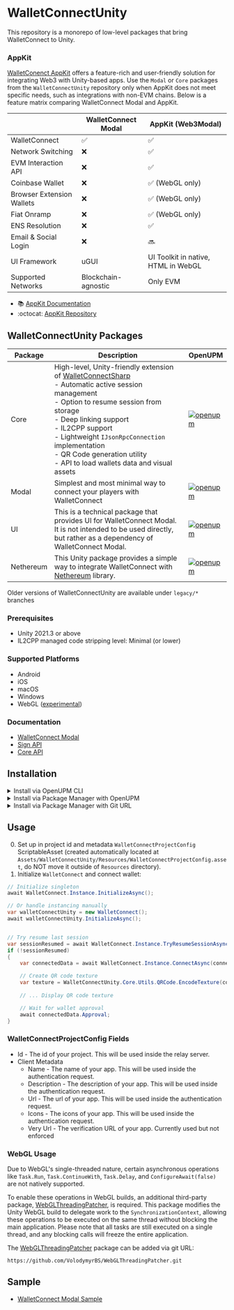 
# WalletConnectUnity
This repository is a monorepo of low-level packages that bring WalletConnect to Unity.

### AppKit

[WalletConenct AppKit](https://docs.walletconnect.com/appkit/unity/core/installation) offers a feature-rich and user-friendly solution for integrating Web3 with Unity-based apps. Use the `Modal` or `Core` packages from the `WalletConnectUnity` repository only when AppKit does not meet specific needs, such as integrations with non-EVM chains. Below is a feature matrix comparing WalletConnect Modal and AppKit.

|                           	| WalletConnect Modal 	| AppKit (Web3Modal)                  	|
|---------------------------	|---------------------	|-------------------------------------	|
| WalletConnect             	| ✅                   	| ✅                                   	|
| Network Switching         	| ❌                   	| ✅                                   	|
| EVM Interaction API       	| ❌                   	| ✅                                   	|
| Coinbase Wallet           	| ❌                   	| ✅ (WebGL only)                      	|
| Browser Extension Wallets 	| ❌                   	| ✅ (WebGL only)                      	|
| Fiat Onramp               	| ❌                   	| ✅ (WebGL only)                      	|
| ENS Resolution            	| ❌                   	| ✅              	                    |
| Email & Social Login      	| ❌                   	| 🔜                                   	|
| UI Framework              	| uGUI                	| UI Toolkit in native, HTML in WebGL 	|
| Supported Networks        	| Blockchain-agnostic 	| Only EVM                            	|

- 📚 [AppKit Documentation](https://docs.walletconnect.com/appkit/unity/core/installation)
- :octocat: [AppKit Repository](https://github.com/WalletConnect/Web3ModalUnity)

## WalletConnectUnity Packages
| Package   | Description                                                                                                                                                                                                                                                                                                                                                                              | OpenUPM                                                                                                                                                                                  |
|-----------|------------------------------------------------------------------------------------------------------------------------------------------------------------------------------------------------------------------------------------------------------------------------------------------------------------------------------------------------------------------------------------------|------------------------------------------------------------------------------------------------------------------------------------------------------------------------------------------|
| Core      | High-level, Unity-friendly extension of [WalletConnectSharp](https://github.com/WalletConnect/WalletConnectSharp)<br>- Automatic active session management<br>- Option to resume session from storage<br>- Deep linking support<br>- IL2CPP support<br>- Lightweight `IJsonRpcConnection` implementation<br>- QR Code generation utility<br>- API to load wallets data and visual assets | [![openupm](https://img.shields.io/npm/v/com.walletconnect.core?label=openupm&registry_uri=https://package.openupm.com)](https://openupm.com/packages/com.walletconnect.core/)           |
| Modal     | Simplest and most minimal way to connect your players with WalletConnect                                                                                                                                                                                                                                                                                                                 | [![openupm](https://img.shields.io/npm/v/com.walletconnect.modal?label=openupm&registry_uri=https://package.openupm.com)](https://openupm.com/packages/com.walletconnect.modal/)         |
| UI        | This is a technical package that provides UI for WalletConnect Modal. It is not intended to be used directly, but rather as a dependency of WalletConnect Modal.                                                                                                                                                                                                                         | [![openupm](https://img.shields.io/npm/v/com.walletconnect.ui?label=openupm&registry_uri=https://package.openupm.com)](https://openupm.com/packages/com.walletconnect.ui/)               |
| Nethereum | This Unity package provides a simple way to integrate WalletConnect with [Nethereum](https://nethereum.com) library.                                                                                                                                                                                                                                                                     | [![openupm](https://img.shields.io/npm/v/com.walletconnect.nethereum?label=openupm&registry_uri=https://package.openupm.com)](https://openupm.com/packages/com.walletconnect.nethereum/) |

Older versions of  WalletConnectUnity are available under `legacy/*` branches

### Prerequisites
* Unity 2021.3 or above
* IL2CPP managed code stripping level: Minimal (or lower)

### Supported Platforms
* Android
* iOS
* macOS
* Windows
* WebGL ([experimental](#webgl-usage))

### Documentation
* [WalletConnect Modal](https://docs.walletconnect.com/advanced/walletconnectmodal/about?platform=unity)
* [Sign API](https://docs.walletconnect.com/api/sign/overview?platform=unity)
* [Core API](https://docs.walletconnect.com/api/core/pairing?platform=unity)

## Installation
<details>
  <summary>Install via OpenUPM CLI</summary>

To install packages via OpenUPM, you need to have [Node.js](https://nodejs.org/en/) and [openupm-cli](https://openupm.com/docs/getting-started.html#installing-openupm-cli) installed. Once you have them installed, you can run the following commands:

- **WalletConnect Modal**:
  ```bash
  openupm add com.walletconnect.modal
  ```
- **WalletConnectUnity Core**:
  ```bash
  openupm add com.walletconnect.core
  ```
</details>

<details>
  <summary>Install via Package Manager with OpenUPM</summary>

0. Open `Advanced Project Settings` from the gear ⚙ menu located at the top right of the Package Manager’s toolbar
1. Add a new scoped registry with the following details:
   - Name: `OpenUPM`
   - URL: `https://package.openupm.com`
   - Scope(s): `com.walletconnect`
2. Press plus ➕ and then `Save` buttons
3. In the Package Manager windows open the add ➕  menu from the toolbar
4. Select `Add package by name...`
5. Enter the name of the package you want to install:
   - **WalletConnectUnity Modal**: `com.walletconnect.modal`
   - **WalletConnectUnity Core**: `com.walletconnect.core`
6. Press `Add` button

</details>

<details>
  <summary>Install via Package Manager with Git URL</summary>
 
  0. Open the add ➕  menu in the Package Manager’s toolbar
  1. Select `Add package from git URL...`
  2. Enter the package URL. Note that when installing via a git URL, the package manager won't install git dependencies automatically. It's important to install the packages in the order they are listed below. Otherwise, the installation may fail.
     - **WalletConnectUnity Core**: `https://github.com/WalletConnect/WalletConnectUnity.git?path=Packages/com.walletconnect.core`
     - **WalletConnectUnity UI**: `https://github.com/WalletConnect/WalletConnectUnity.git?path=Packages/com.walletconnect.ui`
     - **WalletConnectUnity Modal**: `https://github.com/WalletConnect/WalletConnectUnity.git?path=Packages/com.walletconnect.modal`   
  4. Press `Add` button

  It's possible to lock the version of the package by adding `#{version}` at the end of the git URL, where `#{version}` is the git tag of the version you want to use. 
  For example, to install version `1.0.0` of WalletConnectUnity Modal, use the following URL: 
  ```
  https://github.com/WalletConnect/WalletConnectUnity.git?path=Packages/com.walletconnect.modal#modal/1.0.0
  ```
</details>

## Usage
0. Set up in  project id and metadata `WalletConnectProjectConfig` ScriptableAsset (created automatically located at `Assets/WalletConnectUnity/Resources/WalletConnectProjectConfig.asset`, do NOT move it outside of `Resources` directory).
1. Initialize `WalletConnect` and connect wallet:

```csharp
// Initialize singleton
await WalletConnect.Instance.InitializeAsync();

// Or handle instancing manually
var walletConnectUnity = new WalletConnect();
await walletConnectUnity.InitializeAsync();


// Try resume last session
var sessionResumed = await WalletConnect.Instance.TryResumeSessionAsync();              
if (!sessionResumed)                                                                         
{                                                                                            
    var connectedData = await WalletConnect.Instance.ConnectAsync(connectOptions);

    // Create QR code texture
    var texture = WalletConnectUnity.Core.Utils.QRCode.EncodeTexture(connectedData.Uri);
    
    // ... Display QR code texture

    // Wait for wallet approval
    await connectedData.Approval;                                                            
}                                                                                            
```

### WalletConnectProjectConfig Fields
* Id - The id of your project. This will be used inside the relay server.
* Client Metadata
  * Name - The name of your app. This will be used inside the authentication request.
  * Description - The description of your app. This will be used inside the authentication request.
  * Url - The url of your app. This will be used inside the authentication request.
  * Icons - The icons of your app. This will be used inside the authentication request.
  * Very Url - The verification URL of your app. Currently used but not enforced

### WebGL Usage
Due to WebGL's single-threaded nature, certain asynchronous operations like `Task.Run`, `Task.ContinueWith`, `Task.Delay`, and `ConfigureAwait(false)` are not natively supported. 

To enable these operations in WebGL builds, an additional third-party package, [WebGLThreadingPatcher](https://github.com/VolodymyrBS/WebGLThreadingPatcher), is required. This package modifies the Unity WebGL build to delegate work to the `SynchronizationContext`, allowing these operations to be executed on the same thread without blocking the main application. Please note that all tasks are still executed on a single thread, and any blocking calls will freeze the entire application.

The [WebGLThreadingPatcher](https://github.com/VolodymyrBS/WebGLThreadingPatcher) package can be added via git URL:
```
https://github.com/VolodymyrBS/WebGLThreadingPatcher.git
```

## Sample
* [WalletConnect Modal Sample](https://github.com/WalletConnect/WalletConnectUnity/tree/main/Packages/com.walletconnect.modal/Samples~/Modal%20Sample#readme)
